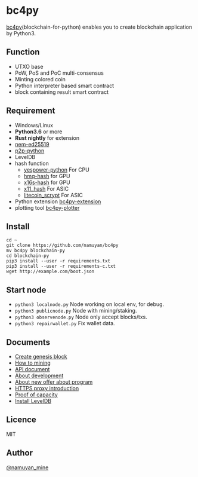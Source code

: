 bc4py
=============================
[bc4py](https://github.com/namuyan/bc4py)\(blockchain-for-python) enables you to
create blockchain application by Python3.

Function
----
* UTXO base
* PoW, PoS and PoC multi-consensus
* Minting colored coin
* Python interpreter based smart contract
* block containing result smart contract

Requirement
----
* Windows/Linux
* **Python3.6** or more
* **Rust nightly** for extension
* [nem-ed25519](https://github.com/namuyan/nem-ed25519)
* [p2p-python](https://github.com/namuyan/p2p-python)
* LevelDB
* hash function
    * [yespower-python](https://github.com/namuyan/yespower-python)  For CPU
    * [hmq-hash](https://github.com/namuyan/hmq-hash) for GPU
    * [x16s-hash](https://pypi.org/project/shield-x16s-hash/) for GPU
    * [x11_hash](https://pypi.org/project/x11_hash/) For ASIC
    * [litecoin_scrypt](https://pypi.org/project/litecoin_scrypt/) For ASIC
* Python extension [bc4py-extension](https://github.com/namuyan/bc4py_extension)
* plotting tool [bc4py-plotter](https://github.com/namuyan/bc4py_plotter)
    
Install
----
```commandline
cd ~
git clone https://github.com/namuyan/bc4py
mv bc4py blockchain-py
cd blockchain-py
pip3 install --user -r requirements.txt
pip3 install --user -r requirements-c.txt
wget http://example.com/boot.json
```

Start node
----
* `python3 localnode.py` Node working on local env, for debug.
* `python3 publicnode.py` Node with mining/staking.
* `python3 observenode.py` Node only accept blocks/txs.
* `python3 repairwallet.py` Fix wallet data.

Documents
----
* [Create genesis block](doc/GenesisBlock.md)
* [How to mining](doc/Mining.md)
* [API document](bc4py/user/api/static/index.md)
* [About development](doc/Development.md)
* [About new offer about program](doc/AboutPullrequest.md)
* [HTTPS proxy introduction](doc/Proxy.md)
* [Proof of capacity](doc/AboutPoC.md)
* [Install LevelDB](doc/InstallLevedb.md)

Licence
----
MIT

Author
----
[@namuyan_mine](http://twitter.com/namuyan_mine/)
